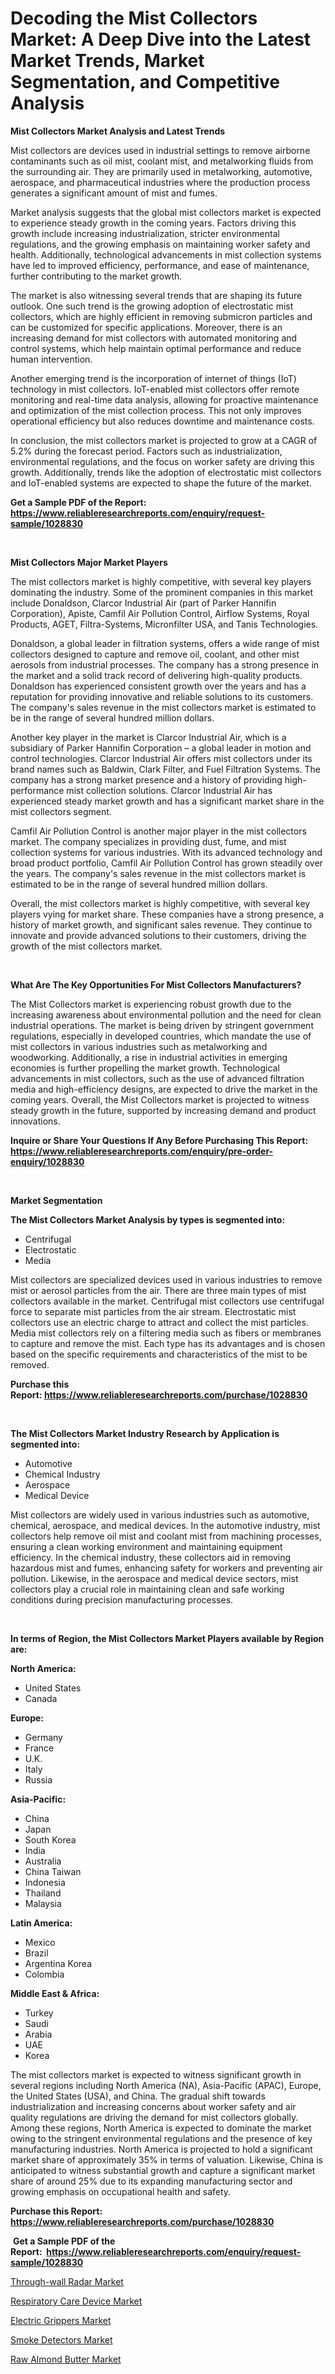 <p><h1>Decoding the Mist Collectors Market: A Deep Dive into the Latest Market Trends, Market Segmentation, and Competitive Analysis</h1></p><p><strong>Mist Collectors Market Analysis and Latest Trends</strong></p>
<p><p>Mist collectors are devices used in industrial settings to remove airborne contaminants such as oil mist, coolant mist, and metalworking fluids from the surrounding air. They are primarily used in metalworking, automotive, aerospace, and pharmaceutical industries where the production process generates a significant amount of mist and fumes.</p><p>Market analysis suggests that the global mist collectors market is expected to experience steady growth in the coming years. Factors driving this growth include increasing industrialization, stricter environmental regulations, and the growing emphasis on maintaining worker safety and health. Additionally, technological advancements in mist collection systems have led to improved efficiency, performance, and ease of maintenance, further contributing to the market growth.</p><p>The market is also witnessing several trends that are shaping its future outlook. One such trend is the growing adoption of electrostatic mist collectors, which are highly efficient in removing submicron particles and can be customized for specific applications. Moreover, there is an increasing demand for mist collectors with automated monitoring and control systems, which help maintain optimal performance and reduce human intervention.</p><p>Another emerging trend is the incorporation of internet of things (IoT) technology in mist collectors. IoT-enabled mist collectors offer remote monitoring and real-time data analysis, allowing for proactive maintenance and optimization of the mist collection process. This not only improves operational efficiency but also reduces downtime and maintenance costs.</p><p>In conclusion, the mist collectors market is projected to grow at a CAGR of 5.2% during the forecast period. Factors such as industrialization, environmental regulations, and the focus on worker safety are driving this growth. Additionally, trends like the adoption of electrostatic mist collectors and IoT-enabled systems are expected to shape the future of the market.</p></p>
<p><strong>Get a Sample PDF of the Report:&nbsp; <a href="https://www.reliableresearchreports.com/enquiry/request-sample/1028830">https://www.reliableresearchreports.com/enquiry/request-sample/1028830</a></strong></p>
<p>&nbsp;</p>
<p><strong>Mist Collectors Major Market Players</strong></p>
<p><p>The mist collectors market is highly competitive, with several key players dominating the industry. Some of the prominent companies in this market include Donaldson, Clarcor Industrial Air (part of Parker Hannifin Corporation), Apiste, Camfil Air Pollution Control, Airflow Systems, Royal Products, AGET, Filtra-Systems, Micronfilter USA, and Tanis Technologies.</p><p>Donaldson, a global leader in filtration systems, offers a wide range of mist collectors designed to capture and remove oil, coolant, and other mist aerosols from industrial processes. The company has a strong presence in the market and a solid track record of delivering high-quality products. Donaldson has experienced consistent growth over the years and has a reputation for providing innovative and reliable solutions to its customers. The company's sales revenue in the mist collectors market is estimated to be in the range of several hundred million dollars.</p><p>Another key player in the market is Clarcor Industrial Air, which is a subsidiary of Parker Hannifin Corporation – a global leader in motion and control technologies. Clarcor Industrial Air offers mist collectors under its brand names such as Baldwin, Clark Filter, and Fuel Filtration Systems. The company has a strong market presence and a history of providing high-performance mist collection solutions. Clarcor Industrial Air has experienced steady market growth and has a significant market share in the mist collectors segment.</p><p>Camfil Air Pollution Control is another major player in the mist collectors market. The company specializes in providing dust, fume, and mist collection systems for various industries. With its advanced technology and broad product portfolio, Camfil Air Pollution Control has grown steadily over the years. The company's sales revenue in the mist collectors market is estimated to be in the range of several hundred million dollars.</p><p>Overall, the mist collectors market is highly competitive, with several key players vying for market share. These companies have a strong presence, a history of market growth, and significant sales revenue. They continue to innovate and provide advanced solutions to their customers, driving the growth of the mist collectors market.</p></p>
<p>&nbsp;</p>
<p><strong>What Are The Key Opportunities For Mist Collectors Manufacturers?</strong></p>
<p><p>The Mist Collectors market is experiencing robust growth due to the increasing awareness about environmental pollution and the need for clean industrial operations. The market is being driven by stringent government regulations, especially in developed countries, which mandate the use of mist collectors in various industries such as metalworking and woodworking. Additionally, a rise in industrial activities in emerging economies is further propelling the market growth. Technological advancements in mist collectors, such as the use of advanced filtration media and high-efficiency designs, are expected to drive the market in the coming years. Overall, the Mist Collectors market is projected to witness steady growth in the future, supported by increasing demand and product innovations.</p></p>
<p><strong>Inquire or Share Your Questions If Any Before Purchasing This Report: <a href="https://www.reliableresearchreports.com/enquiry/pre-order-enquiry/1028830">https://www.reliableresearchreports.com/enquiry/pre-order-enquiry/1028830</a></strong></p>
<p>&nbsp;</p>
<p><strong>Market Segmentation</strong></p>
<p><strong>The Mist Collectors Market Analysis by types is segmented into:</strong></p>
<p><ul><li>Centrifugal</li><li>Electrostatic</li><li>Media</li></ul></p>
<p><p>Mist collectors are specialized devices used in various industries to remove mist or aerosol particles from the air. There are three main types of mist collectors available in the market. Centrifugal mist collectors use centrifugal force to separate mist particles from the air stream. Electrostatic mist collectors use an electric charge to attract and collect the mist particles. Media mist collectors rely on a filtering media such as fibers or membranes to capture and remove the mist. Each type has its advantages and is chosen based on the specific requirements and characteristics of the mist to be removed.</p></p>
<p><strong>Purchase this Report:&nbsp;<a href="https://www.reliableresearchreports.com/purchase/1028830">https://www.reliableresearchreports.com/purchase/1028830</a></strong></p>
<p>&nbsp;</p>
<p><strong>The Mist Collectors Market Industry Research by Application is segmented into:</strong></p>
<p><ul><li>Automotive</li><li>Chemical Industry</li><li>Aerospace</li><li>Medical Device</li></ul></p>
<p><p>Mist collectors are widely used in various industries such as automotive, chemical, aerospace, and medical devices. In the automotive industry, mist collectors help remove oil mist and coolant mist from machining processes, ensuring a clean working environment and maintaining equipment efficiency. In the chemical industry, these collectors aid in removing hazardous mist and fumes, enhancing safety for workers and preventing air pollution. Likewise, in the aerospace and medical device sectors, mist collectors play a crucial role in maintaining clean and safe working conditions during precision manufacturing processes.</p></p>
<p>&nbsp;</p>
<p><strong>In terms of Region, the Mist Collectors Market Players available by Region are:</strong></p>
<p>
    <p> <strong> North America: </strong>
        <ul>
            <li>United States</li>
            <li>Canada</li>
        </ul>
        </p> 
    <p> <strong> Europe: </strong>
        <ul>
            <li>Germany</li>
            <li>France</li>
            <li>U.K.</li>
            <li>Italy</li>
            <li>Russia</li>
        </ul>
        </p> 
    <p> <strong> Asia-Pacific: </strong>
        <ul>
            <li>China</li>
            <li>Japan</li>
            <li>South Korea</li>
            <li>India</li>
            <li>Australia</li>
            <li>China Taiwan</li>
            <li>Indonesia</li>
            <li>Thailand</li>
            <li>Malaysia</li>
        </ul>
        </p> 
    <p> <strong> Latin America: </strong>
        <ul>
            <li>Mexico</li>
            <li>Brazil</li>
            <li>Argentina Korea</li>
            <li>Colombia</li>
        </ul>
        </p> 
    <p> <strong> Middle East & Africa: </strong>
        <ul>
            <li>Turkey</li>
            <li>Saudi</li>
            <li>Arabia</li>
            <li>UAE</li>
            <li>Korea</li>
        </ul>
    </p>
    </p>
<p><p>The mist collectors market is expected to witness significant growth in several regions including North America (NA), Asia-Pacific (APAC), Europe, the United States (USA), and China. The gradual shift towards industrialization and increasing concerns about worker safety and air quality regulations are driving the demand for mist collectors globally. Among these regions, North America is expected to dominate the market owing to the stringent environmental regulations and the presence of key manufacturing industries. North America is projected to hold a significant market share of approximately 35% in terms of valuation. Likewise, China is anticipated to witness substantial growth and capture a significant market share of around 25% due to its expanding manufacturing sector and growing emphasis on occupational health and safety.</p></p>
<p><strong>Purchase this Report: <a href="https://www.reliableresearchreports.com/purchase/1028830">https://www.reliableresearchreports.com/purchase/1028830</a></strong></p>
<p>&nbsp;<strong>Get a Sample PDF of the Report:&nbsp;&nbsp;<a href="https://www.reliableresearchreports.com/enquiry/request-sample/1028830">https://www.reliableresearchreports.com/enquiry/request-sample/1028830</a></strong></p>
<p><strong></strong></p>
<p><p><a href="https://issuu.com/reportprime-2/docs/through-wall-radar-market-size-2030.pptx?fr=xKAE9_zU1NQ">Through-wall Radar Market</a></p><p><a href="https://medium.com/@kanew14036/respiratory-care-device-market-size-growth-forecast-2023-2030-45b1693f5b75">Respiratory Care Device Market</a></p><p><a href="https://github.com/RoccoManning/Market-Research-Report-List-1/blob/main/electric-grippers-market.md">Electric Grippers Market</a></p><p><a href="https://github.com/NorbertYates/Market-Research-Report-List-1/blob/main/smoke-detectors-market.md">Smoke Detectors Market</a></p><p><a href="https://www.reportprime.com/raw-almond-butter-r6453">Raw Almond Butter Market</a></p></p>